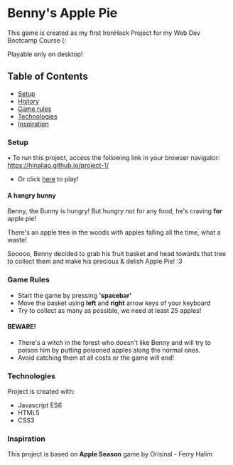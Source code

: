 # Benny's Apple Pie

This game is created as my first IronHack Project for my Web Dev Bootcamp Course (:

Playable only on desktop!

## Table of Contents
* [Setup](#setup)
* [History](#a-hangry-bunny)
* [Game rules](#game-rules)
* [Technologies](#technologies)
* [Inspiration](#inspiration)

### Setup
• To run this project, access the following link in your browser navigator: https://hinaliao.github.io/project-1/
* Or click [here](https://hinaliao.github.io/project-1/) to play!

#### A hangry bunny
Benny, the Bunny is hungry!
But hungry not for any food, he's craving **for** apple pie!

There's an apple tree in the woods with apples falling all the time, what a waste!

Sooooo, Benny decided to grab his fruit basket and head towards that tree to collect them and make his precious & delish Apple Pie! :3

### Game Rules
* Start the game by pressing **'spacebar'**
* Move the basket using **left** and **right** arrow keys of your keyboard
* Try to collect as many as possible, we need at least 25 apples!
#### BEWARE!
* There's a witch in the forest who doesn't like Benny and will try to poison him by putting poisoned apples along the normal ones.
* Avoid catching them at all costs or the game will end!

### Technologies
Project is created with:
* Javascript ES6
* HTML5
* CSS3

### Inspiration
This project is based on **Apple Season** game by Orisinal - Ferry Halim

